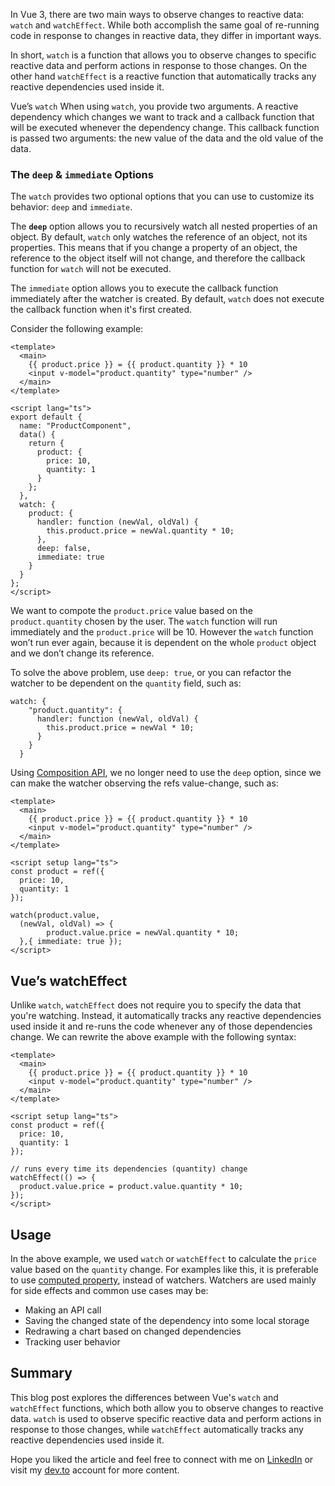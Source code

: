 In Vue 3, there are two main ways to observe changes to reactive data: `watch` and `watchEffect`. While both accomplish the same goal of re-running code in response to changes in reactive data, they differ in important ways.

In short, `watch` is a function that allows you to observe changes to specific reactive data and perform actions in response to those changes. On the other hand `watchEffect` is a reactive function that automatically tracks any reactive dependencies used inside it.

Vue’s `watch`
When using `watch`, you provide two arguments. A reactive dependency which changes we want to track and a callback function that will be executed whenever the dependency change. This callback function is passed two arguments: the new value of the data and the old value of the data.

### The `deep` & `immediate` Options

The `watch` provides two optional options that you can use to customize its behavior: `deep` and `immediate`.

The **`deep`** option allows you to recursively watch all nested properties of an object. By default, `watch` only watches the reference of an object, not its properties. This means that if you change a property of an object, the reference to the object itself will not change, and therefore the callback function for `watch` will not be executed.

The `immediate` option allows you to execute the callback function immediately after the watcher is created. By default, `watch` does not execute the callback function when it's first created.

Consider the following example:

```Vue
<template>
  <main>
    {{ product.price }} = {{ product.quantity }} * 10
    <input v-model="product.quantity" type="number" />
  </main>
</template>

<script lang="ts">
export default {
  name: "ProductComponent",
  data() {
    return {
      product: {
        price: 10,
        quantity: 1
      }
    };
  },
  watch: {
    product: {
      handler: function (newVal, oldVal) {
        this.product.price = newVal.quantity * 10;
      },
      deep: false,
      immediate: true
    }
  }
};
</script>
```

We want to compote the `product.price` value based on the `product.quantity` chosen by the user. The `watch` function will run immediately and the `product.price` will be 10. However the `watch` function won’t run ever again, because it is dependent on the whole `product` object and we don’t change its reference.

To solve the above problem, use `deep: true`, or you can refactor the watcher to be dependent on the `quantity` field, such as:

```TS
watch: {
    "product.quantity": {
      handler: function (newVal, oldVal) {
        this.product.price = newVal * 10;
      }
    }
  }
```

Using [Composition API](https://vuejs.org/api/), we no longer need to use the `deep` option, since we can make the watcher observing the refs value-change, such as:

```Vue
<template>
  <main>
    {{ product.price }} = {{ product.quantity }} * 10
    <input v-model="product.quantity" type="number" />
  </main>
</template>

<script setup lang="ts">
const product = ref({
  price: 10,
  quantity: 1
});

watch(product.value,
  (newVal, oldVal) => {
		product.value.price = newVal.quantity * 10;
  },{ immediate: true });
</script>
```

## Vue’s watchEffect

Unlike `watch`, `watchEffect` does not require you to specify the data that you're watching. Instead, it automatically tracks any reactive dependencies used inside it and re-runs the code whenever any of those dependencies change. We can rewrite the above example with the following syntax:

```Vue
<template>
  <main>
    {{ product.price }} = {{ product.quantity }} * 10
    <input v-model="product.quantity" type="number" />
  </main>
</template>

<script setup lang="ts">
const product = ref({
  price: 10,
  quantity: 1
});

// runs every time its dependencies (quantity) change
watchEffect(() => {
  product.value.price = product.value.quantity * 10;
});
</script>
```

## Usage

In the above example, we used `watch` or `watchEffect` to calculate the `price` value based on the `quantity` change. For examples like this, it is preferable to use [computed property](https://vuejs.org/guide/essentials/computed.html#basic-example), instead of watchers. Watchers are used mainly for side effects and common use cases may be:

- Making an API call
- Saving the changed state of the dependency into some local storage
- Redrawing a chart based on changed dependencies
- Tracking user behavior

## Summary

This blog post explores the differences between Vue's `watch` and `watchEffect` functions, which both allow you to observe changes to reactive data. `watch` is used to observe specific reactive data and perform actions in response to those changes, while `watchEffect` automatically tracks any reactive dependencies used inside it.

Hope you liked the article and feel free to connect with me on [LinkedIn](https://www.linkedin.com/in/eduard-krivanek) or visit my [dev.to](https://dev.to/krivanek06) account for more content.
